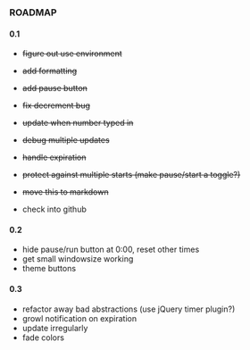 ### ROADMAP

#### 0.1

  * <strike>figure out use environment</strike>
  * <strike>add formatting</strike>
  * <strike>add pause button</strike>
  * <strike>fix decrement bug</strike>
  * <strike>update when number typed in</strike>
  * <strike>debug multiple updates</strike>
  * <strike>handle expiration</strike>
  * <strike>protect against multiple starts (make pause/start a toggle?)</strike>
  * <strike>move this to markdown</strike>

  * check into github

#### 0.2

  * hide pause/run button at 0:00, reset other times
  * get small windowsize working
  * theme buttons 

#### 0.3

  * refactor away bad abstractions (use jQuery timer plugin?)
  * growl notification on expiration
  * update irregularly
  * fade colors

